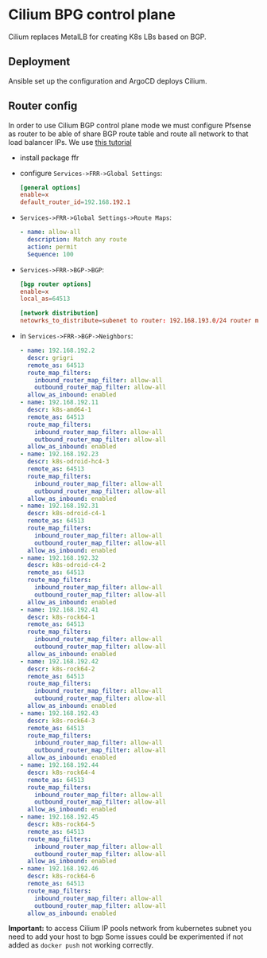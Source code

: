 # Cilium BPG control plane

Cilium replaces MetalLB for creating K8s LBs based on BGP.

## Deployment

Ansible set up the configuration and ArgoCD deploys Cilium.

## Router config

In order to use Cilium BGP control plane mode we must configure Pfsense as router to be able of share
BGP route table and route all network to that load balancer IPs. We use
[this tutorial](https://www.danmanners.com/posts/pfsense-bgp-kubernetes/)

- install package ffr

- configure `Services->FRR->Global Settings`:

  ```conf
  [general options]
  enable=x
  default_router_id=192.168.192.1
  ```

- `Services->FRR->Global Settings->Route Maps`:

  ```yaml
  - name: allow-all
    description: Match any route
    action: permit
    Sequence: 100
  ```

- `Services->FRR->BGP->BGP`:

  ```conf
  [bgp router options]
  enable=x
  local_as=64513

  [network distribution]
  netowrks_to_distribute=subenet to router: 192.168.193.0/24 router map: allow-all
  ```

- in `Services->FRR->BGP->Neighbors`:

  ```yaml
  - name: 192.168.192.2
    descr: grigri
    remote_as: 64513
    route_map_filters:
      inbound_router_map_filter: allow-all
      outbound_router_map_filter: allow-all
    allow_as_inbound: enabled
  - name: 192.168.192.11
    descr: k8s-amd64-1
    remote_as: 64513
    route_map_filters:
      inbound_router_map_filter: allow-all
      outbound_router_map_filter: allow-all
    allow_as_inbound: enabled
  - name: 192.168.192.23
    descr: k8s-odroid-hc4-3
    remote_as: 64513
    route_map_filters:
      inbound_router_map_filter: allow-all
      outbound_router_map_filter: allow-all
    allow_as_inbound: enabled
  - name: 192.168.192.31
    descr: k8s-odroid-c4-1
    remote_as: 64513
    route_map_filters:
      inbound_router_map_filter: allow-all
      outbound_router_map_filter: allow-all
    allow_as_inbound: enabled
  - name: 192.168.192.32
    descr: k8s-odroid-c4-2
    remote_as: 64513
    route_map_filters:
      inbound_router_map_filter: allow-all
      outbound_router_map_filter: allow-all
    allow_as_inbound: enabled
  - name: 192.168.192.41
    descr: k8s-rock64-1
    remote_as: 64513
    route_map_filters:
      inbound_router_map_filter: allow-all
      outbound_router_map_filter: allow-all
    allow_as_inbound: enabled
  - name: 192.168.192.42
    descr: k8s-rock64-2
    remote_as: 64513
    route_map_filters:
      inbound_router_map_filter: allow-all
      outbound_router_map_filter: allow-all
    allow_as_inbound: enabled
  - name: 192.168.192.43
    descr: k8s-rock64-3
    remote_as: 64513
    route_map_filters:
      inbound_router_map_filter: allow-all
      outbound_router_map_filter: allow-all
    allow_as_inbound: enabled
  - name: 192.168.192.44
    descr: k8s-rock64-4
    remote_as: 64513
    route_map_filters:
      inbound_router_map_filter: allow-all
      outbound_router_map_filter: allow-all
    allow_as_inbound: enabled
  - name: 192.168.192.45
    descr: k8s-rock64-5
    remote_as: 64513
    route_map_filters:
      inbound_router_map_filter: allow-all
      outbound_router_map_filter: allow-all
    allow_as_inbound: enabled
  - name: 192.168.192.46
    descr: k8s-rock64-6
    remote_as: 64513
    route_map_filters:
      inbound_router_map_filter: allow-all
      outbound_router_map_filter: allow-all
    allow_as_inbound: enabled
  ```

**Important:** to access Cilium IP pools network from kubernetes subnet you need to add your host to bgp
Some issues could be experimented if not added as `docker push` not working correctly.
